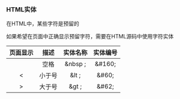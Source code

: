 ### HTML实体

在HTML中，某些字符是预留的

如果希望在页面中正确显示预留字符，需要在HTML源码中使用字符实体

| 页面显示 | 描述 | 实体名称 | 实体编号 |
| :---: | :---: | :---: | :---: |
|  | 空格 | &nbsp ; | &\#160; |
| &lt; | 小于号 | &lt ; | &\#60; |
| &gt; | 大于号 | &gt ; | &\#62; |



